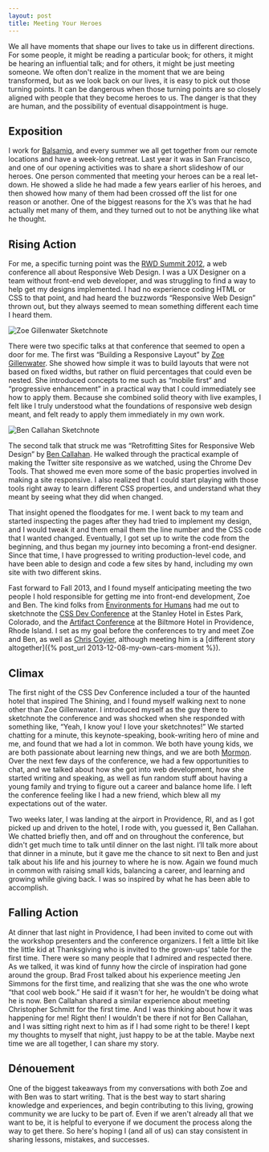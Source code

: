 ```yaml
---
layout: post
title: Meeting Your Heroes
---
```

We all have moments that shape our lives to take us in different directions. For some people, it might be reading a particular book; for others, it might be hearing an influential talk; and for others, it might be just meeting someone. We often don't realize in the moment that we are being transformed, but as we look back on our lives, it is easy to pick out those turning points. It can be dangerous when those turning points are so closely aligned with people that they become heroes to us. The danger is that they are human, and the possibility of eventual disappointment is huge.

## Exposition
I work for [Balsamiq](http://balsamiq.com), and every summer we all get together from our remote locations and have a week-long retreat. Last year it was in San Francisco, and one of our opening activities was to share a short slideshow of our heroes. One person commented that meeting your heroes can be a real let-down. He showed a slide he had made a few years earlier of his heroes, and then showed how many of them had been crossed off the list for one reason or another. One of the biggest reasons for the X’s was that he had actually met many of them, and they turned out to not be anything like what he thought.

## Rising Action
For me, a specific turning point was the [RWD Summit 2012](http://environmentsforhumans.com/2012/responsive-web-design-summit/), a web conference all about Responsive Web Design. I was a UX Designer on a team without front-end web developer, and was struggling to find a way to help get my designs implemented. I had no experience coding HTML or CSS to that point, and had heard the buzzwords “Responsive Web Design” thrown out, but they always seemed to mean something different each time I heard them.

<p class="photo post-image-right post-image-s"><img alt="Zoe Gillenwater Sketchnote" src="http://media.bsn.io/img/rwd-summit-2012/zoe-sketchnotes.jpg"></p>

There were two specific talks at that conference that seemed to open a door for me. The first was “Building a Responsive Layout” by [Zoe Gillenwater](https://twitter.com/zomigi). She showed how simple it was to build layouts that were not based on fixed widths, but rather on fluid percentages that could even be nested. She introduced concepts to me such as “mobile first” and “progressive enhancement” in a practical way that I could immediately see how to apply them. Because she combined solid theory with live examples, I felt like I truly understood what the foundations of responsive web design meant, and felt ready to apply them immediately in my own work.

<p class="photo post-image-left post-image-s"><img alt="Ben Callahan Sketchnote" src="http://media.bsn.io/img/rwd-summit-2012/ben-sketchnotes.jpg"></p>

The second talk that struck me was “Retrofitting Sites for Responsive Web Design” by [Ben Callahan](https://twitter.com/bencallahan). He walked through the practical example of making the Twitter site responsive as we watched, using the Chrome Dev Tools. That showed me even more some of the basic properties involved in making a site responsive. I also realized that I could start playing with those tools right away to learn different CSS properties, and understand what they meant by seeing what they did when changed.

That insight opened the floodgates for me. I went back to my team and started inspecting the pages after they had tried to implement my design, and I would tweak it and them email them the line number and the CSS code that I wanted changed. Eventually, I got set up to write the code from the beginning, and thus began my journey into becoming a front-end designer. Since that time, I have progressed to writing production-level code, and have been able to design and code a few sites by hand, including my own site with two different skins.

Fast forward to Fall 2013, and I found myself anticipating meeting the two people I hold responsible for getting me into front-end development, Zoe and Ben. The kind folks from [Environments for Humans](http://environmentsforhumans.com/) had me out to sketchnote the [CSS Dev Conference](http://2013.cssdevconf.com/) at the Stanley Hotel in Estes Park, Colorado, and the [Artifact Conference](http://artifactconf.com/) at the Biltmore Hotel in Providence, Rhode Island. I set as my goal before the conferences to try and meet Zoe and Ben, as well as [Chris Coyier](https://twitter.com/chriscoyier), although meeting him is a [different story altogether]({% post_url 2013-12-08-my-own-cars-moment %}).

## Climax
The first night of the CSS Dev Conference included a tour of the haunted hotel that inspired The Shining, and I found myself walking next to none other than Zoe Gillenwater. I introduced myself as the guy there to sketchnote the conference and was shocked when she responded with something like, “Yeah, I know you! I love your sketchnotes!” We started chatting for a minute, this keynote-speaking, book-writing hero of mine and me, and found that we had a lot in common. We both have young kids, we are both passionate about learning new things, and we are both [Mormon](http://www.mormon.org). Over the next few days of the conference, we had a few opportunities to chat, and we talked about how she got into web development, how she started writing and speaking, as well as fun random stuff about having a young family and trying to figure out a career and balance home life. I left the conference feeling like I had a new friend, which blew all my expectations out of the water.

Two weeks later, I was landing at the airport in Providence, RI, and as I got picked up and driven to the hotel, I rode with, you guessed it, Ben Callahan. We chatted briefly then, and off and on throughout the conference, but didn't get much time to talk until dinner on the last night. I’ll talk more about that dinner in a minute, but it gave me the chance to sit next to Ben and just talk about his life and his journey to where he is now. Again we found much in common with raising small kids, balancing a career, and learning and growing while giving back. I was so inspired by what he has been able to accomplish.

## Falling Action
At dinner that last night in Providence, I had been invited to come out with the workshop presenters and the conference organizers. I felt a little bit like the little kid at Thanksgiving who is invited to the grown-ups’ table for the first time. There were so many people that I admired and respected there. As we talked, it was kind of funny how the circle of inspiration had gone around the group. Brad Frost talked about his experience meeting Jen Simmons for the first time, and realizing that she was the one who wrote “that cool web book.” He said if it wasn't for her, he wouldn't be doing what he is now. Ben Callahan shared a similar experience about meeting Christopher Schmitt for the first time. And I was thinking about how it was happening for me! Right then! I wouldn't be there if not for Ben Callahan, and I was sitting right next to him as if I had some right to be there! I kept my thoughts to myself that night, just happy to be at the table. Maybe next time we are all together, I can share my story.

## Dénouement
One of the biggest takeaways from my conversations with both Zoe and with Ben was to start writing. That is the best way to start sharing knowledge and experiences, and begin contributing to this living, growing community we are lucky to be part of. Even if we aren't already all that we want to be, it is helpful to everyone if we document the process along the way to get there. So here's hoping I (and all of us) can stay consistent in sharing lessons, mistakes, and successes.
